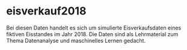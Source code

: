 # eisverkauf2018

Bei diesen Daten handelt es sich um simulierte Eisverkaufsdaten eines fiktiven Eisstandes im Jahr 2018. Die Daten sind als Lehrmaterial zum Thema Datenanalyse und maschinelles Lernen gedacht.
